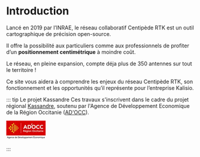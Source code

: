 # Introduction
Lancé en 2019 par l’INRAE, le réseau collaboratif Centipède RTK est un outil cartographique de précision open-source. 

Il offre la possibilité aux particuliers comme aux professionnels de profiter d’un **positionnement centimétrique** à moindre coût. 

Le réseau, en pleine expansion, compte déja plus de 350 antennes sur tout le territoire !

<kalisio-maps />

Ce site vous aidera à comprendre les enjeux du réseau Centipède RTK, son fonctionnement et les opportunités qu’il représente pour l’entreprise Kalisio.

::: tip Le projet Kassandre
Ces travaux s'inscrivent dans le cadre du projet régional [Kassandre](https://kalisio.com/blog/9-kalisio-fr/84-ad-occ-accompagnera-kalisio-sur-son-ambitieux-programme-r-d), soutenu par l'Agence de Développement Economique de la Région Occitanie ([AD'OCC](https://www.agence-adocc.com/)).

<img src='../public/adocc.jpg' 
        alt="Impossible de visualiser le contenu"
        style="display: slock; margin: 0 auto" />

:::